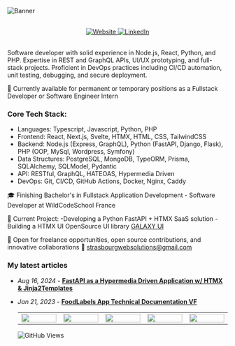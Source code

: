 ![Banner](https://media.licdn.com/dms/image/v2/D4E16AQEnO0AalWVS0Q/profile-displaybackgroundimage-shrink_350_1400/profile-displaybackgroundimage-shrink_350_1400/0/1725059709655?e=1732147200&v=beta&t=3Y6qA7REdHDxqcXt_aw_rr3LDO4h6Y3BBEJX5WaytzU)

<br>

<div align="center">
  <a href="https://strasbourgwebsolutions.fr" target="_blank">
    <img src="https://img.shields.io/badge/Website-strasbourgwebsolutions.fr-blue?style=for-the-badge&logo=google-chrome" alt="Website">
  </a>
  <a href="https://www.linkedin.com/in/ricardomartinhocruz/" target="_blank">
    <img src="https://img.shields.io/badge/LinkedIn-Connect-blue?style=for-the-badge&logo=linkedin" alt="LinkedIn">
  </a>
</div>

<br>

Software developer with solid experience in Node.js, React, Python, and PHP. Expertise in REST and GraphQL APIs, UI/UX prototyping, and full-stack projects. Proficient in DevOps practices including CI/CD automation, unit testing, debugging, and secure deployment.

🌱 Currently available for permanent or temporary positions as a Fullstack Developer or Software Engineer Intern

### Core Tech Stack:
- Languages: Typescript, Javascript, Python, PHP
- Frontend: React, Next.js, Svelte, HTMX, HTML, CSS, TailwindCSS
- Backend: Node.js (Express, GraphQL), Python (FastAPI, Django, Flask), PHP (OOP, MySql, Wordpress, Symfony)
- Data Structures: PostgreSQL, MongoDB, TypeORM, Prisma, SQLAlchemy, SQLModel, Pydantic
- API: RESTful, GraphQL, HATEOAS, Hypermedia Driven
- DevOps: Git, CI/CD, GitHub Actions, Docker, Nginx, Caddy

🎓 Finishing Bachelor's in Fullstack Application Development - Software Developer at WildCodeSchool France

🔧 Current Project: 
-Developing a Python FastAPI + HTMX SaaS solution 
-Building a HTMX UI OpenSource UI library [GALAXY UI](https://ricardomrcruz.github.io/Galaxy_UI/)

🤝 Open for freelance opportunities, open source contributions, and innovative collaborations
📧 strasbourgwebsolutions@gmail.com

### My latest articles
- *Aug 16, 2024* - **[FastAPI as a Hypermedia Driven Application w/ HTMX & Jinja2Templates](https://medium.com/@strasbourgwebsolutions/fastapi-as-a-hypermedia-driven-application-w-htmx-jinja2templates-644c3bfa51d1)**
- *Jan 21, 2023*  - **[FoodLabels App Technical Documentation VF](https://www.behance.net/gallery/176957559/Technical-Doc-VF-FreshLabels-App)**

  <table>
  <tr>
    <td align="center" width="96">
      <img src="https://img.shields.io/badge/typescript-%23007ACC.svg?style=for-the-badge&logo=typescript&logoColor=white" width="100%"/>
    </td>
    <td align="center" width="96">
      <img src="https://img.shields.io/badge/node.js-6DA55F?style=for-the-badge&logo=node.js&logoColor=white" width="100%"/>
    </td>
    <td align="center" width="96">
      <img src="https://img.shields.io/badge/react-%2320232a.svg?style=for-the-badge&logo=react&logoColor=%2361DAFB" width="100%"/>
    </td>
    <td align="center" width="96">
      <img src="https://img.shields.io/badge/python-3670A0?style=for-the-badge&logo=python&logoColor=ffdd54" width="100%"/>
    </td>
    <td align="center" width="96">
      <img src="https://img.shields.io/badge/FastAPI-005571?style=for-the-badge&logo=fastapi" width="100%"/>
    </td>
  </tr>
</table>


![GitHub Views](https://komarev.com/ghpvc/?username=ricardomrcruz)
